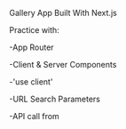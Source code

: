Gallery App Built With Next.js

Practice with:

-App Router

-Client & Server Components 

-'use client'

-URL Search Parameters

-API call from 